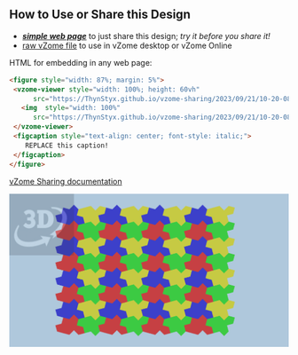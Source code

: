 
## How to Use or Share this Design

 - [***simple web page***](<https://ThynStyx.github.io/vzome-sharing/2023/09/21/10-20-08-Periodic-tiling-of-mix-of-RF-and-LF-Spectre/>) to just share this design; *try it before you share it!*
 - [raw vZome file](<https://raw.githubusercontent.com/ThynStyx/vzome-sharing/main/2023/09/21/10-20-08-Periodic-tiling-of-mix-of-RF-and-LF-Spectre/Periodic-tiling-of-mix-of-RF-and-LF-Spectre.vZome>) to use in vZome desktop or vZome Online
 
 HTML for embedding in any web page:
 ```html
<figure style="width: 87%; margin: 5%">
  <vzome-viewer style="width: 100%; height: 60vh"
       src="https://ThynStyx.github.io/vzome-sharing/2023/09/21/10-20-08-Periodic-tiling-of-mix-of-RF-and-LF-Spectre/Periodic-tiling-of-mix-of-RF-and-LF-Spectre.vZome" >
    <img  style="width: 100%"
       src="https://ThynStyx.github.io/vzome-sharing/2023/09/21/10-20-08-Periodic-tiling-of-mix-of-RF-and-LF-Spectre/Periodic-tiling-of-mix-of-RF-and-LF-Spectre.png" >
  </vzome-viewer>
  <figcaption style="text-align: center; font-style: italic;">
     REPLACE this caption!
  </figcaption>
</figure>
 ```

[vZome Sharing documentation](https://vzome.github.io/vzome/sharing.html#how-it-works)

![Image](<Periodic-tiling-of-mix-of-RF-and-LF-Spectre.png>)

